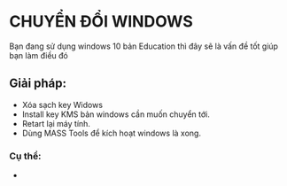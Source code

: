 # CHUYỂN ĐỔI WINDOWS #
Bạn đang sử dụng windows 10 bản Education thì đây sẽ là vấn đề tốt giúp bạn làm điều đó

## Giải pháp: ##
  - Xóa sạch key Widows
  - Install key KMS bản windows cần muốn chuyển tới.
  - Retart lại máy tính.
  - Dùng MASS Tools để kích hoạt windows là xong.

### Cụ thể: ###
  - 
